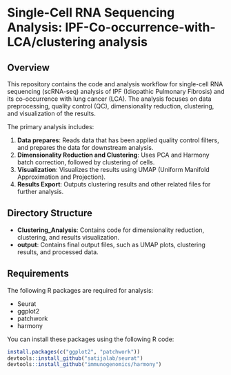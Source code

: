 # Single-Cell RNA Sequencing Analysis: IPF-Co-occurrence-with-LCA/clustering analysis

## Overview

This repository contains the code and analysis workflow for single-cell RNA sequencing (scRNA-seq) analysis of IPF (Idiopathic Pulmonary Fibrosis) and its co-occurrence with lung cancer (LCA). The analysis focuses on data preprocessing, quality control (QC), dimensionality reduction, clustering, and visualization of the results.

The primary analysis includes:

1. **Data prepares**: Reads data that has been applied quality control filters, and prepares the data for downstream analysis.
2. **Dimensionality Reduction and Clustering**: Uses PCA and Harmony batch correction, followed by clustering of cells.
3. **Visualization**: Visualizes the results using UMAP (Uniform Manifold Approximation and Projection).
4. **Results Export**: Outputs clustering results and other related files for further analysis.

## Directory Structure

- **Clustering_Analysis**: Contains code for dimensionality reduction, clustering, and results visualization.
- **output**: Contains final output files, such as UMAP plots, clustering results, and processed data.

## Requirements

The following R packages are required for analysis:

- Seurat
- ggplot2
- patchwork
- harmony

You can install these packages using the following R code:

```r
install.packages(c("ggplot2", "patchwork"))
devtools::install_github("satijalab/seurat")
devtools::install_github("immunogenomics/harmony")
